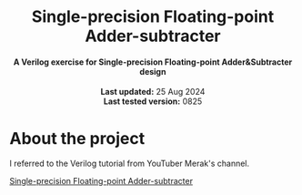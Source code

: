 <center>
    <h1 align="center">Single-precision Floating-point Adder-subtracter</h1>
    <h4 align="center">A Verilog exercise for Single-precision Floating-point Adder&Subtracter design</strong> </h4>
    <p align="center">
        <strong>Last updated:</strong> 25 Aug 2024<br>
        <strong>Last tested version:</strong> 0825
    </p> 
</center>

# About the project
I referred to the Verilog tutorial from YouTuber Merak's channel.

[Single-precision Floating-point Adder-subtracter](https://youtu.be/m6x29Qn-cHI)
